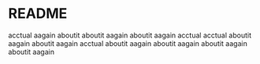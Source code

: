 # README
acctual 
aagain 
aboutit 
aboutit  aagain
aboutit  aagain
acctual
acctual
aboutit  aagain
aboutit  aagain
acctual
aboutit  aagain
aboutit  aagain
aboutit  aagain
aboutit  aagain
